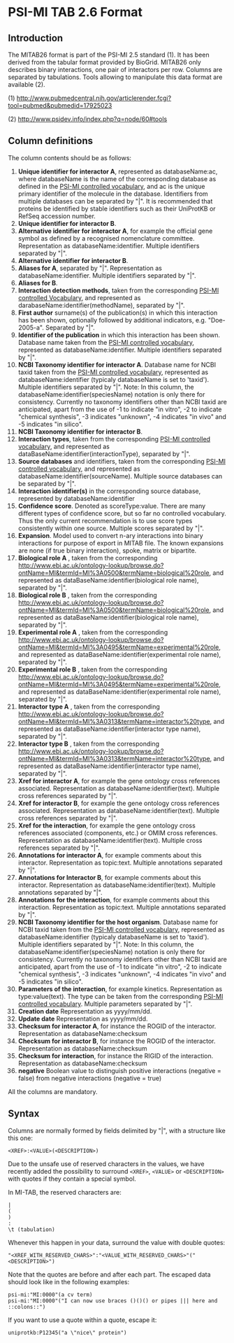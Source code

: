 # PSI-MI TAB 2.6 Format #

## Introduction ##

The MITAB26 format is part of the PSI-MI 2.5 standard (1). It has been derived from the tabular format provided by BioGrid. MITAB26 only describes binary interactions, one pair of interactors per row. Columns are separated by tabulations. Tools allowing to manipulate this data format are available (2).

(1) http://www.pubmedcentral.nih.gov/articlerender.fcgi?tool=pubmed&pubmedid=17925023

(2) http://www.psidev.info/index.php?q=node/60#tools


## Column definitions ##

The column contents should be as follows:

  1. **Unique identifier for interactor A**, represented as databaseName:ac, where     databaseName is the name of the corresponding database as defined in the [PSI-MI controlled vocabulary](http://www.ebi.ac.uk/ontology-lookup/browse.do?ontName=MI&termId=MI:0444&termName=database%20citation), and ac is the unique primary identifier of the molecule in the database. Identifiers from multiple databases can be separated by "|". It is recommended that proteins be identified by stable identifiers such as their UniProtKB or RefSeq accession number.
  1. **Unique identifier for interactor B**.
  1. **Alternative identifier for interactor A**, for example the official gene symbol as defined by a recognised nomenclature committee. Representation as databaseName:identifier. Multiple identifiers separated by "|".
  1. **Alternative identifier for interactor B**.
  1. **Aliases for A**, separated by "|". Representation as databaseName:identifier. Multiple identifiers separated by "|".
  1. **Aliases for B**.
  1. **Interaction detection methods**, taken from the corresponding [PSI-MI controlled Vocabulary](http://www.ebi.ac.uk/ontology-lookup/browse.do?ontName=MI&termId=MI:0001&termName=interaction%20detection%20method), and represented as darabaseName:identifier(methodName), separated by "|".
  1. **First author** surname(s) of the publication(s) in which this interaction has been shown, optionally followed by additional indicators, e.g. "Doe-2005-a". Separated by "|".
  1. **Identifier of the publication** in which this interaction has been shown. Database name taken from the [PSI-MI controlled vocabulary](http://www.ebi.ac.uk/ontology-lookup/browse.do?ontName=MI&termId=MI:0445&termName=literature%20database), represented as databaseName:identifier. Multiple identifiers separated by "|".
  1. **NCBI Taxonomy identifier for interactor A**. Database name for NCBI taxid taken from the [PSI-MI controlled vocabulary](http://www.ebi.ac.uk/ontology-lookup/browse.do?ontName=MI&termId=MI:0444&termName=database%20citation), represented as databaseName:identifier (typicaly databaseName is set to 'taxid'). Multiple identifiers separated by "|". Note: In this column, the databaseName:identifier(speciesName) notation is only there for consistency. Currently no taxonomy identifiers other than NCBI taxid are anticipated, apart from the use of -1 to indicate "in vitro", -2 to indicate "chemical synthesis", -3 indicates "unknown", -4 indicates "in vivo" and -5 indicates "in silico".
  1. **NCBI Taxonomy identifier for interactor B**.
  1. **Interaction types**, taken from the corresponding [PSI-MI controlled vocabulary](http://www.ebi.ac.uk/ontology-lookup/browse.do?ontName=MI&termId=MI:0190&termName=interaction%20type), and represented as dataBaseName:identifier(interactionType), separated by "|".
  1. **Source databases** and identifiers, taken from the corresponding [PSI-MI controlled vocabulary](http://www.ebi.ac.uk/ontology-lookup/browse.do?ontName=MI&termId=MI:0444&termName=database%20citation), and represented as databaseName:identifier(sourceName). Multiple source databases can be separated by "|".
  1. **Interaction identifier(s)** in the corresponding source database, represented by databaseName:identifier
  1. **Confidence score**. Denoted as scoreType:value. There are many different types of confidence score, but so far no controlled vocabulary. Thus the only current recommendation is to use score types consistently within one source. Multiple scores separated by "|".
  1. **Expansion**. Model used to convert n-ary interactions into binary interactions for purpose of export in MITAB file. The known expansions are none (if true binary interaction), spoke, matrix or bipartite.
  1. **Biological role A** , taken from the corresponding http://www.ebi.ac.uk/ontology-lookup/browse.do?ontName=MI&termId=MI%3A0500&termName=biological%20role, and represented as dataBaseName:identifier(biological role name), separated by "|".
  1. **Biological role B** , taken from the corresponding http://www.ebi.ac.uk/ontology-lookup/browse.do?ontName=MI&termId=MI%3A0500&termName=biological%20role, and represented as dataBaseName:identifier(biological role name), separated by "|".
  1. **Experimental role A** , taken from the corresponding http://www.ebi.ac.uk/ontology-lookup/browse.do?ontName=MI&termId=MI%3A0495&termName=experimental%20role, and represented as dataBaseName:identifier(experimental role name), separated by "|".
  1. **Experimental role B** , taken from the corresponding http://www.ebi.ac.uk/ontology-lookup/browse.do?ontName=MI&termId=MI%3A0495&termName=experimental%20role, and represented as dataBaseName:identifier(experimental role name), separated by "|".
  1. **Interactor type A** , taken from the corresponding http://www.ebi.ac.uk/ontology-lookup/browse.do?ontName=MI&termId=MI%3A0313&termName=interactor%20type, and represented as dataBaseName:identifier(interactor type name), separated by "|".
  1. **Interactor type B** , taken from the corresponding http://www.ebi.ac.uk/ontology-lookup/browse.do?ontName=MI&termId=MI%3A0313&termName=interactor%20type, and represented as dataBaseName:identifier(interactor type name), separated by "|".
  1. **Xref for interactor A**, for example the gene ontology cross references associated. Representation as databaseName:identifier(text). Multiple cross references separated by "|".
  1. **Xref for interactor B**, for example the gene ontology cross references associated. Representation as databaseName:identifier(text). Multiple cross references separated by "|".
  1. **Xref for the interaction**, for example the gene ontology cross references associated (components, etc.) or OMIM cross references. Representation as databaseName:identifier(text). Multiple cross references separated by "|".
  1. **Annotations for interactor A**, for example comments about this interactor. Representation as topic:text. Multiple annotations separated by "|".
  1. **Annotations for Interactor B**, for example comments about this interactor. Representation as databaseName:identifier(text). Multiple annotations separated by "|".
  1. **Annotations for the interaction**, for example comments about this interaction. Representation as topic:text. Multiple annotations separated by "|".
  1. **NCBI Taxonomy identifier for the host organism**. Database name for NCBI taxid taken from the [PSI-MI controlled vocabulary](http://www.ebi.ac.uk/ontology-lookup/browse.do?ontName=MI&termId=MI:0444&termName=database%20citation), represented as databaseName:identifier (typicaly databaseName is set to 'taxid'). Multiple identifiers separated by "|". Note: In this column, the databaseName:identifier(speciesName) notation is only there for consistency. Currently no taxonomy identifiers other than NCBI taxid are anticipated, apart from the use of -1 to indicate "in vitro", -2 to indicate "chemical synthesis", -3 indicates "unknown", -4 indicates "in vivo" and -5 indicates "in silico".
  1. **Parameters of the interaction**, for example kinetics. Representation as type:value(text). The type can be taken from the corresponding [PSI-MI controlled vocabulary](http://www.ebi.ac.uk/ontology-lookup/browse.do?ontName=MI&termId=MI%3A0640&termName=parameter%20type). Multiple parameters separated by "|".
  1. **Creation date** Representation as yyyy/mm/dd.
  1. **Update date** Representation as yyyy/mm/dd.
  1. **Checksum for interactor A**, for instance the ROGID of the interactor. Representation as databaseName:checksum
  1. **Checksum for interactor B**, for instance the ROGID of the interactor. Representation as databaseName:checksum
  1. **Checksum for interaction**, for instance the RIGID of the interaction. Representation as databaseName:checksum
  1. **negative** Boolean value to distinguish positive interactions (negative = false) from negative interactions (negative = true)

All the columns are mandatory.

## Syntax ##

Columns are normally formed by fields delimited by "|", with a structure like this one:

```
<XREF>:<VALUE>(<DESCRIPTION>)
```

Due to the unsafe use of reserved characters in the values, we have recently added the possibility to surround `<XREF>`, `<VALUE>` or `<DESCRIPTION>` with quotes if they contain a special symbol.

In MI-TAB, the reserved characters are:

```
|
(
)
:
\t (tabulation)
```

Whenever this happen in your data, surround the value with double quotes:

```
"<XREF_WITH_RESERVED_CHARS>":"<VALUE_WITH_RESERVED_CHARS>"("<DESCRIPTION>")
```

Note that the quotes are before and after each part. The escaped data should look like in the following examples:

```
psi-mi:"MI:0000"(a cv term)
psi-mi:"MI:0000"("I can now use braces ()()() or pipes ||| here and ::colons::")
```
If you want to use a quote within a quote, escape it:

```
uniprotkb:P12345("a \"nice\" protein")
```